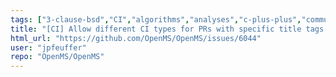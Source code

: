 ```yaml
---
tags: ["3-clause-bsd","CI","algorithms","analyses","c-plus-plus","community","first-timers-only","hacktoberfest","linux","macos","mass-spectrometry","metabolomics","ms-data","openms","proteomics","windows"]
title: "[CI] Allow different CI types for PRs with specific title tags or labels"
html_url: "https://github.com/OpenMS/OpenMS/issues/6044"
user: "jpfeuffer"
repo: "OpenMS/OpenMS"
---
```


